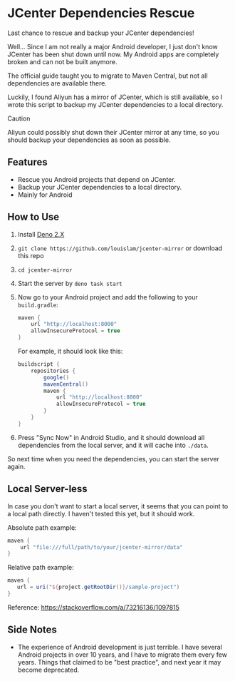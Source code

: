 # JCenter Dependencies Rescue

Last chance to rescue and backup your JCenter dependencies!

Well... Since I am not really a major Android developer, I just don't know JCenter has been shut down until now. My Android apps are completely broken and can not be built anymore.

The official guide taught you to migrate to Maven Central, but not all dependencies are available there.

Luckily, I found Aliyun has a mirror of JCenter, which is still available, so I wrote this script to backup my JCenter dependencies to a local directory.

> [!CAUTION]
> Aliyun could possibly shut down their JCenter mirror at any time, so you should backup your dependencies as soon as possible.

## Features

- Rescue you Android projects that depend on JCenter.
- Backup your JCenter dependencies to a local directory.
- Mainly for Android

## How to Use

1. Install [Deno 2.X](https://docs.deno.com/runtime/)
2. `git clone https://github.com/louislam/jcenter-mirror` or download this repo
3. `cd jcenter-mirror`
4. Start the server by `deno task start`
5. Now go to your Android project and add the following to your `build.gradle`:

   ```groovy
   maven {
       url "http://localhost:8000"
       allowInsecureProtocol = true
   }
   ```

   For example, it should look like this:

   ```groovy
   buildscript {
       repositories {
           google()
           mavenCentral()
           maven {
               url "http://localhost:8000"
               allowInsecureProtocol = true
           }
       }
   }
   ```

6. Press "Sync Now" in Android Studio, and it should download all dependencies from the local server, and it will cache into `./data`.

So next time when you need the dependencies, you can start the server again.

## Local Server-less

In case you don't want to start a local server, it seems that you can point to a local path directly. I haven't tested this yet, but it should work.

Absolute path example:

```groovy
maven {
    url "file:///full/path/to/your/jcenter-mirror/data"
}
```

Relative path example:

```groovy
maven {
   url = uri("${project.getRootDir()}/sample-project")
}
```

Reference: https://stackoverflow.com/a/73216136/1097815

## Side Notes

- The experience of Android development is just terrible. I have several Android projects in over 10 years, and I have to migrate them every few years. Things that claimed to be "best practice", and
  next year it may become deprecated.
